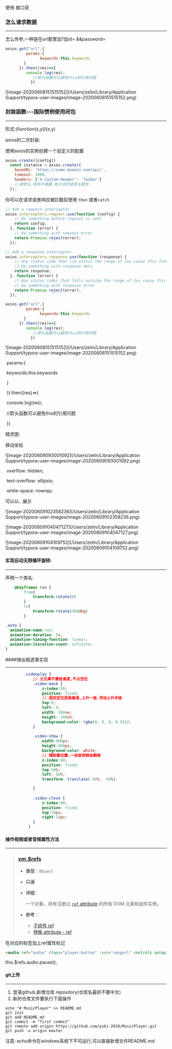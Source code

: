 使用 接口获

### 怎么请求数据

***

怎么传参,一种是在url那里加?加id=  &&password=

```js
axios.get("url",{
         params:{
               keywords:this.keywords
        }
      }).then((res)=>{
         console.log(res);
            //箭头函数可以避免this的引用问题
           })
```

![image-20200608151515152](/Users/zelin/Library/Application Support/typora-user-images/image-20200608151515152.png)



### 封装函数---国际惯例使用闭包

***

形式:(function(x,y))(x,y)

axios的二次封装:

使用axios的实例创建一个自定义的配置

```js
axios.create([config])
  const instance = axios.create({
    baseURL: 'https://some-domain.com/api/',
    timeout: 1000,
    headers: {'X-Custom-Header': 'foobar'}
    //请求头,本例不需要,有允许的请求头提供
  });
```



你可以在请求或者响应被拦截前使用 `then` 或者`catch`

```js
// Add a request interceptor
axios.interceptors.request.use(function (config) {
    // Do something before request is sent
    return config;
  }, function (error) {
    // Do something with request error
    return Promise.reject(error);
  });

// Add a response interceptor
axios.interceptors.response.use(function (response) {
    // Any status code that lie within the range of 2xx cause this function to trigger
    // Do something with response data
    return response;
  }, function (error) {
    // Any status codes that falls outside the range of 2xx cause this function to trigger
    // Do something with response error
    return Promise.reject(error);
  });
```

```js
axios.get("url",{
         params:{
               keywords:this.keywords
        }
      }).then((res)=>{
         console.log(res);
            //箭头函数可以避免this的引用问题
           })
```

![image-20200608151515152](/Users/zelin/Library/Application Support/typora-user-images/image-20200608151515152.png)



​                params:{

​                    keywords:this.keywords

​                }

​            }).then((res)=>{

​                console.log(res);

​                //箭头函数可以避免this的引用问题

​            })



精灵图:

移动坐标

![image-20200609093001092](/Users/zelin/Library/Application Support/typora-user-images/image-20200609093001092.png)

​                        overflow: hidden;

​                        text-overflow: ellipsis;

​                        white-space: nowrap;

可以以...展示



![image-20200609102358236](/Users/zelin/Library/Application Support/typora-user-images/image-20200609102358236.png)

![image-20200609104047127](/Users/zelin/Library/Application Support/typora-user-images/image-20200609104047127.png)



![image-20200609104109752](/Users/zelin/Library/Application Support/typora-user-images/image-20200609104109752.png)





#### 实现自动无限循环旋转:

****

声明一个类名: 

```css
    @keyframes run {
        from{
            transform:rotate(0)
        }
        to{
            transform:rotate(360deg)
        }
```

```css
.auto {
  animation-name:run;
  animation-duration: 5s;
  animation-timing-function: linear;
  animation-iteration-count: infinite;
}
```

####弹出框遮罩实现

***

```css
        .videoplay {
            // 父元素不要给高度,不占空位
            .video-mask {
                z-index:50;
                position: fixed;
                // 固定定位层级最高,上升一级.浮动上升半级
                top:0;
                left: 0;
                width: 100vw;
                height: 100vh;
                background-color: rgba(0, 0, 0, 0.541);
            }
          
            .video-show {
                width:800px;
                height:600px;
                background-color: white;
                // 辅助看位置,一会放视频会删掉
                z-index:80;
                position: fixed;
                top:50%;
                left: 50%;
                transform: translate(-50%, -50%);

            }
          
            .video-close {
                z-index:80;
                position: fixed;
                top:10px;
                right:10px;
            }
          }
```

#### 操作视频或者音频属性方法

***



> ### [vm.$refs](https://cn.vuejs.org/v2/api/#vm-refs)
>
> - **类型**：`Object`
>
> - **只读**
>
> - **详细**：
>
>   一个对象，持有注册过 [`ref` attribute](https://cn.vuejs.org/v2/api/#ref) 的所有 DOM 元素和组件实例。
>
> - **参考**：
>
>   - [子组件 ref](https://cn.vuejs.org/v2/guide/components-edge-cases.html#访问子组件实例或子元素)
>   - [特殊 attribute - ref](https://cn.vuejs.org/v2/api/#ref)

在对应的标签加上ref属性标记

```html
<audio ref="audio" class="player-button" :src="songurl" controls autoplay loop></audio>
```

this.$refs.audio.pause();

#### git上传

****

1. 登录github,新增仓库 repository(仓库名最好不要中文)
2. 新的仓库文件要执行下面操作

```
echo "# MusicPlayer" >> README.md
git init
git add README.md
git commit -m "first commit"
git remote add origin https://github.com/yuki-2010/MusicPlayer.git
git push -u origin master
```

注意: echo命令在windows系统下不可运行,可以直接新增文件README.md

